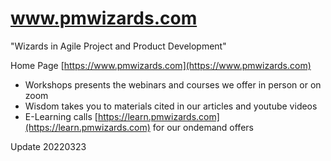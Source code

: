 # www.pmwizards.com

"Wizards in Agile Project and Product Development"

Home Page [https://www.pmwizards.com](https://www.pmwizards.com)

* Workshops presents the webinars and courses we offer in person or on zoom 
* Wisdom takes you to materials cited in our articles and youtube videos 
* E-Learning calls [https://learn.pmwizards.com](https://learn.pmwizards.com) for our ondemand offers 

Update 20220323
